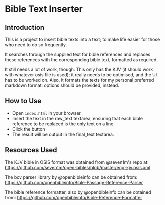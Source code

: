 # Bible Text Inserter

## Introduction

This is a project to insert bible texts into a text; to make life easier for those who need to do so frequently.

It searches through the supplied text for bible references and replaces these references with the corresponding bible text, formatted as required.

It still needs a lot of work, though. This only has the KJV (it should work with whatever osis file is used); it really needs to be optimised, and the UI has to be worked on. Also, it formats the texts for my personal preferred markdown format: options should be provided, instead.

## How to Use

- Open `index.html` in your browser.
- Insert the text in the raw_text textarea, ensuring that each bible reference to be replaced is the only text on a line.
- Click the button
- The result will be output in the final_text textarea.

## Resources Used

The KJV bible in OSIS format was obtained from @seven1m's repo at: https://github.com/seven1m/open-bibles/blob/master/eng-kjv.osis.xml

The bcv parser library by @openbibleinfo can be obtained from: https://github.com/openbibleinfo/Bible-Passage-Reference-Parser

The bible reference formatter, also by @openbibleinfo can be obtained from: https://github.com/openbibleinfo/Bible-Reference-Formatter
